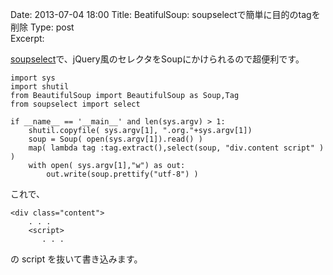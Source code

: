 Date: 2013-07-04 18:00
Title: BeatifulSoup: soupselectで簡単に目的のtagを削除
Type: post  
Excerpt:   


[soupselect](https://github.com/simonw/soupselect)で、jQuery風のセレクタをSoupにかけられるので超便利です。


    import sys
    import shutil
    from BeautifulSoup import BeautifulSoup as Soup,Tag
    from soupselect import select
    
    if __name__ == '__main__' and len(sys.argv) > 1:
        shutil.copyfile( sys.argv[1], ".org."+sys.argv[1]) 
        soup = Soup( open(sys.argv[1]).read() )
        map( lambda tag :tag.extract(),select(soup, "div.content script" ) )
        with open( sys.argv[1],"w") as out:
            out.write(soup.prettify("utf-8") )

これで、

    <div class="content">
        . . . 
        <script>
           . . .
           
の script を抜いて書き込みます。                   
        